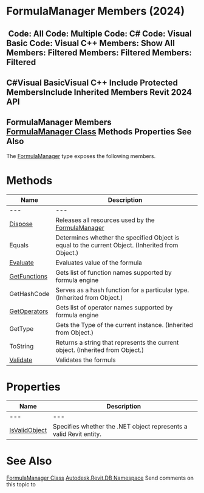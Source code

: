 # FormulaManager Members (2024)

﻿
 Code: All Code: Multiple Code: C# Code: Visual Basic Code: Visual C++  Members: Show All Members: Filtered Members: Filtered Members: Filtered   
---  
C#Visual BasicVisual C++
Include Protected MembersInclude Inherited Members
Revit 2024 API  
---  
FormulaManager Members  
[FormulaManager Class](d061dadf-70da-a883-ec12-5cf98ded069e.md "FormulaManager Class") Methods Properties See Also  
---  
The [FormulaManager](d061dadf-70da-a883-ec12-5cf98ded069e.md "FormulaManager Class") type exposes the following members.
# Methods
| Name | Description |
| --- | --- |
| --- | --- | --- |
| [Dispose](f73a30e6-08b9-5d37-6030-de9cddfeff33.md "Dispose Method") | Releases all resources used by the [FormulaManager](d061dadf-70da-a883-ec12-5cf98ded069e.md "FormulaManager Class") |
| Equals | Determines whether the specified Object is equal to the current Object. (Inherited from Object.) |
| [Evaluate](89de4a10-562f-977f-02be-9f0333fad993.md "Evaluate Method") | Evaluates value of the formula |
| [GetFunctions](85ab1099-34fa-2804-c819-894b2c4e63d1.md "GetFunctions Method") | Gets list of function names supported by formula engine |
| GetHashCode | Serves as a hash function for a particular type.  (Inherited from Object.) |
| [GetOperators](17ce23d0-ba9a-34cb-6a5d-054aa381b2e5.md "GetOperators Method") | Gets list of operator names supported by formula engine |
| GetType | Gets the Type of the current instance. (Inherited from Object.) |
| ToString | Returns a string that represents the current object. (Inherited from Object.) |
| [Validate](8902b8e3-f037-a63a-a39b-0cf4dc78d371.md "Validate Method") | Validates the formuls |

# Properties
| Name | Description |
| --- | --- |
| --- | --- | --- |
| [IsValidObject](149b97e3-63e7-54de-51aa-24f21177872b.md "IsValidObject Property") | Specifies whether the .NET object represents a valid Revit entity. |

# See Also
[FormulaManager Class](d061dadf-70da-a883-ec12-5cf98ded069e.md "FormulaManager Class")
[Autodesk.Revit.DB Namespace](87546ba7-461b-c646-cbb1-2cb8f5bff8b2.md "Autodesk.Revit.DB Namespace")
Send comments on this topic to 